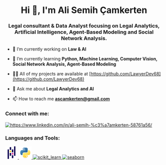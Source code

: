 <h1 align="center">Hi 👋, I'm Ali Semih Çamkerten</h1>
<h3 align="center">Legal consultant & Data Analyst focusing on Legal Analytics, Artificial Intelligence, Agent-Based Modeling and Social Network Analysis.</h3>

- 🔭 I’m currently working on **Law & AI**

- 🌱 I’m currently learning **Python, Machine Learning, Computer Vision, Social Network Analysis, Agent-Based Modeling**

- 👨‍💻 All of my projects are available at [https://github.com/LawyerDev68](https://github.com/LawyerDev68)

- 💬 Ask me about **Legal Analytics and AI**

- 📫 How to reach me **ascamkerten@gmail.com**

<h3 align="left">Connect with me:</h3>
<p align="left">
<a href="https://linkedin.com/in/https://www.linkedin.com/in/ali-semih-%c3%a7amkerten-58761a56/" target="blank"><img align="center" src="https://raw.githubusercontent.com/rahuldkjain/github-profile-readme-generator/master/src/images/icons/Social/linked-in-alt.svg" alt="https://www.linkedin.com/in/ali-semih-%c3%a7amkerten-58761a56/" height="30" width="40" /></a>
</p>

<h3 align="left">Languages and Tools:</h3>
<p align="left"> <a href="https://pandas.pydata.org/" target="_blank" rel="noreferrer"> <img src="https://raw.githubusercontent.com/devicons/devicon/2ae2a900d2f041da66e950e4d48052658d850630/icons/pandas/pandas-original.svg" alt="pandas" width="40" height="40"/> </a> <a href="https://www.python.org" target="_blank" rel="noreferrer"> <img src="https://raw.githubusercontent.com/devicons/devicon/master/icons/python/python-original.svg" alt="python" width="40" height="40"/> </a> <a href="https://scikit-learn.org/" target="_blank" rel="noreferrer"> <img src="https://upload.wikimedia.org/wikipedia/commons/0/05/Scikit_learn_logo_small.svg" alt="scikit_learn" width="40" height="40"/> </a> <a href="https://seaborn.pydata.org/" target="_blank" rel="noreferrer"> <img src="https://seaborn.pydata.org/_images/logo-mark-lightbg.svg" alt="seaborn" width="40" height="40"/> </a> </p>
